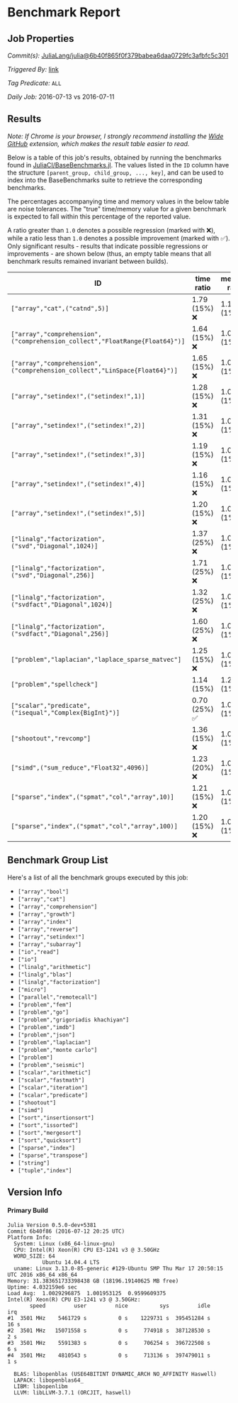 # Benchmark Report

## Job Properties

*Commit(s):* [JuliaLang/julia@6b40f865f0f379babea6daa0729fc3afbfc5c301](https://github.com/JuliaLang/julia/commit/6b40f865f0f379babea6daa0729fc3afbfc5c301)

*Triggered By:* [link](https://github.com/JuliaLang/julia/commit/6b40f865f0f379babea6daa0729fc3afbfc5c301#commitcomment-18223505)

*Tag Predicate:* `ALL`

*Daily Job:* 2016-07-13 vs 2016-07-11

## Results

*Note: If Chrome is your browser, I strongly recommend installing the [Wide GitHub](https://chrome.google.com/webstore/detail/wide-github/kaalofacklcidaampbokdplbklpeldpj?hl=en)
extension, which makes the result table easier to read.*

Below is a table of this job's results, obtained by running the benchmarks found in
[JuliaCI/BaseBenchmarks.jl](https://github.com/JuliaCI/BaseBenchmarks.jl). The values
listed in the `ID` column have the structure `[parent_group, child_group, ..., key]`,
and can be used to index into the BaseBenchmarks suite to retrieve the corresponding
benchmarks.

The percentages accompanying time and memory values in the below table are noise tolerances. The "true"
time/memory value for a given benchmark is expected to fall within this percentage of the reported value.

A ratio greater than `1.0` denotes a possible regression (marked with :x:), while a ratio less
than `1.0` denotes a possible improvement (marked with :white_check_mark:). Only significant results - results
that indicate possible regressions or improvements - are shown below (thus, an empty table means that all
benchmark results remained invariant between builds).

| ID | time ratio | memory ratio |
|----|------------|--------------|
| `["array","cat",("catnd",5)]` | 1.79 (15%) :x: | 1.12 (1%) :x: |
| `["array","comprehension",("comprehension_collect","FloatRange{Float64}")]` | 1.64 (15%) :x: | 1.00 (1%)  |
| `["array","comprehension",("comprehension_collect","LinSpace{Float64}")]` | 1.65 (15%) :x: | 1.00 (1%)  |
| `["array","setindex!",("setindex!",1)]` | 1.28 (15%) :x: | 1.00 (1%)  |
| `["array","setindex!",("setindex!",2)]` | 1.31 (15%) :x: | 1.00 (1%)  |
| `["array","setindex!",("setindex!",3)]` | 1.19 (15%) :x: | 1.00 (1%)  |
| `["array","setindex!",("setindex!",4)]` | 1.16 (15%) :x: | 1.00 (1%)  |
| `["array","setindex!",("setindex!",5)]` | 1.20 (15%) :x: | 1.00 (1%)  |
| `["linalg","factorization",("svd","Diagonal",1024)]` | 1.37 (25%) :x: | 1.00 (1%)  |
| `["linalg","factorization",("svd","Diagonal",256)]` | 1.71 (25%) :x: | 1.00 (1%)  |
| `["linalg","factorization",("svdfact","Diagonal",1024)]` | 1.32 (25%) :x: | 1.00 (1%)  |
| `["linalg","factorization",("svdfact","Diagonal",256)]` | 1.60 (25%) :x: | 1.00 (1%)  |
| `["problem","laplacian","laplace_sparse_matvec"]` | 1.25 (15%) :x: | 1.00 (1%)  |
| `["problem","spellcheck"]` | 1.14 (15%)  | 1.26 (1%) :x: |
| `["scalar","predicate",("isequal","Complex{BigInt}")]` | 0.70 (25%) :white_check_mark: | 1.00 (1%)  |
| `["shootout","revcomp"]` | 1.36 (15%) :x: | 1.01 (1%)  |
| `["simd",("sum_reduce","Float32",4096)]` | 1.23 (20%) :x: | 1.00 (1%)  |
| `["sparse","index",("spmat","col","array",10)]` | 1.21 (15%) :x: | 1.00 (1%)  |
| `["sparse","index",("spmat","col","array",100)]` | 1.20 (15%) :x: | 1.00 (1%)  |

## Benchmark Group List

Here's a list of all the benchmark groups executed by this job:

- `["array","bool"]`
- `["array","cat"]`
- `["array","comprehension"]`
- `["array","growth"]`
- `["array","index"]`
- `["array","reverse"]`
- `["array","setindex!"]`
- `["array","subarray"]`
- `["io","read"]`
- `["io"]`
- `["linalg","arithmetic"]`
- `["linalg","blas"]`
- `["linalg","factorization"]`
- `["micro"]`
- `["parallel","remotecall"]`
- `["problem","fem"]`
- `["problem","go"]`
- `["problem","grigoriadis khachiyan"]`
- `["problem","imdb"]`
- `["problem","json"]`
- `["problem","laplacian"]`
- `["problem","monte carlo"]`
- `["problem"]`
- `["problem","seismic"]`
- `["scalar","arithmetic"]`
- `["scalar","fastmath"]`
- `["scalar","iteration"]`
- `["scalar","predicate"]`
- `["shootout"]`
- `["simd"]`
- `["sort","insertionsort"]`
- `["sort","issorted"]`
- `["sort","mergesort"]`
- `["sort","quicksort"]`
- `["sparse","index"]`
- `["sparse","transpose"]`
- `["string"]`
- `["tuple","index"]`

## Version Info

#### Primary Build

```
Julia Version 0.5.0-dev+5381
Commit 6b40f86 (2016-07-12 20:25 UTC)
Platform Info:
  System: Linux (x86_64-linux-gnu)
  CPU: Intel(R) Xeon(R) CPU E3-1241 v3 @ 3.50GHz
  WORD_SIZE: 64
           Ubuntu 14.04.4 LTS
  uname: Linux 3.13.0-85-generic #129-Ubuntu SMP Thu Mar 17 20:50:15 UTC 2016 x86_64 x86_64
Memory: 31.383651733398438 GB (18196.19140625 MB free)
Uptime: 4.032159e6 sec
Load Avg:  1.0029296875  1.001953125  0.9599609375
Intel(R) Xeon(R) CPU E3-1241 v3 @ 3.50GHz: 
       speed         user         nice          sys         idle          irq
#1  3501 MHz    5461729 s          0 s    1229731 s  395451284 s         16 s
#2  3501 MHz   15071558 s          0 s     774918 s  387128530 s          2 s
#3  3501 MHz    5591383 s          0 s     706254 s  396722508 s          6 s
#4  3501 MHz    4810543 s          0 s     713136 s  397479011 s          1 s

  BLAS: libopenblas (USE64BITINT DYNAMIC_ARCH NO_AFFINITY Haswell)
  LAPACK: libopenblas64_
  LIBM: libopenlibm
  LLVM: libLLVM-3.7.1 (ORCJIT, haswell)

```
